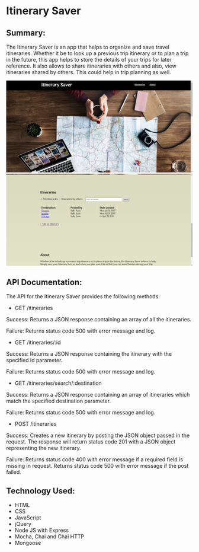 # Itinerary Saver

## Summary:
The Itinerary Saver is an app that helps to organize and save travel itineraries. Whether it be to look up a previous trip itinerary or to plan a trip in the future, this app helps to store the details of your trips for later reference. It also allows to share itineraries with others and also, view itineraries shared by others. This could help in trip planning as well.

![Image](public/images/ItinerarySaver_1.png) ![Image](public/images/ItinerarySaver_2.png)

## API Documentation:
The API for the Itinerary Saver provides the following methods:
* GET /itineraries

Success: Returns a JSON response containing an array of all the itineraries.

Failure: Returns status code 500 with error message and log.
* GET /itineraries/:id

Success: Returns a JSON response containing the itinerary with the specified id parameter.

Failure: Returns status code 500 with error message and log. 
* GET /itineraries/search/:destination

Success: Returns a JSON response containing an array of itineraries which match the specified destination parameter.

Failure: Returns status code 500 with error message and log. 
* POST /itineraries

Success: Creates a new itinerary by posting the JSON object passed in the request. The response will return status code 201 with a JSON object representing the new itinerary.

Failure: Returns status code 400 with error message if a required field is 
		 missing in request.
	  	 Returns status code 500 with error message if the post failed.



## Technology Used:
* HTML
* CSS
* JavaScript
* jQuery
* Node JS with Express
* Mocha, Chai and Chai HTTP
* Mongoose

